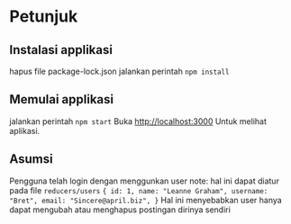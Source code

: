 # Petunjuk

## Instalasi applikasi

hapus file package-lock.json
jalankan perintah `npm install`

## Memulai applikasi

jalankan perintah `npm start`
Buka [http://localhost:3000](http://localhost:3000) Untuk melihat aplikasi.

## Asumsi

Pengguna telah login dengan menggunkan user
note: hal ini dapat diatur pada file `reducers/users`
`{ id: 1, name: "Leanne Graham", username: "Bret", email: "Sincere@april.biz", }`
Hal ini menyebabkan user hanya dapat mengubah atau menghapus postingan dirinya sendiri
